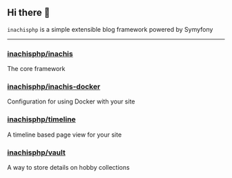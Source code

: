 ## Hi there 👋

`inachisphp` is a simple extensible blog framework powered by Symyfony

----
### [inachisphp/inachis](https://github.com/inachisphp/inachis)
The core framework

### [inachisphp/inachis-docker](https://github.com/inachisphp/inachis-docker)
Configuration for using Docker with your site

### [inachisphp/timeline](https://github.com/inachisphp/timeline)
A timeline based page view for your site

### [inachisphp/vault](https://github.com/inachisphp/vault)
A way to store details on hobby collections
